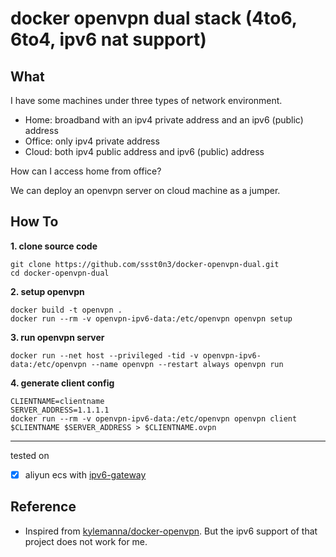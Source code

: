 # docker openvpn dual stack (4to6, 6to4, ipv6 nat support)

## What

I have some machines under three types of network environment.

* Home: broadband with an ipv4 private address and an ipv6 (public) address
* Office: only ipv4 private address
* Cloud: both ipv4 public address and ipv6 (public) address

How can I access home from office? 

We can deploy an openvpn server on cloud machine as a jumper.

## How To

**1. clone source code**

```
git clone https://github.com/ssst0n3/docker-openvpn-dual.git
cd docker-openvpn-dual
```

**2. setup openvpn**

```
docker build -t openvpn .
docker run --rm -v openvpn-ipv6-data:/etc/openvpn openvpn setup
```

**3. run openvpn server**

```
docker run --net host --privileged -tid -v openvpn-ipv6-data:/etc/openvpn --name openvpn --restart always openvpn run
```

**4. generate client config**

```
CLIENTNAME=clientname
SERVER_ADDRESS=1.1.1.1
docker run --rm -v openvpn-ipv6-data:/etc/openvpn openvpn client $CLIENTNAME $SERVER_ADDRESS > $CLIENTNAME.ovpn
```

----

tested on 
- [x] aliyun ecs with [ipv6-gateway](https://www.alibabacloud.com/help/en/ipv6-gateway)

## Reference

* Inspired from [kylemanna/docker-openvpn](https://github.com/kylemanna/docker-openvpn). But the ipv6 support of that project does not work for me.
